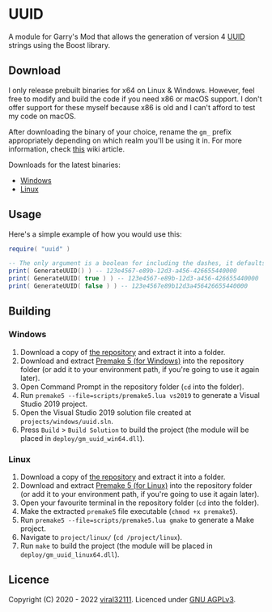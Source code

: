 # UUID

A module for Garry's Mod that allows the generation of version 4 [UUID](https://en.wikipedia.org/wiki/Universally_unique_identifier#Version_4_(random)) strings using the Boost library.

## Download

I only release prebuilt binaries for x64 on Linux & Windows. However, feel free to modify and build the code if you need x86 or macOS support. I don't offer support for these myself because x86 is old and I can't afford to test my code on macOS.

After downloading the binary of your choice, rename the `gm_` prefix appropriately depending on which realm you'll be using it in. For more information, check [this](https://wiki.facepunch.com/gmod/Creating_Binary_Modules#naminglocation) wiki article.

Downloads for the latest binaries:

* [Windows](https://github.com/viral32111/gm_uuid/releases/latest/download/gm_uuid_win64.dll)
* [Linux](https://github.com/viral32111/gm_uuid/releases/latest/download/gm_uuid_linux64.dll)

## Usage

Here's a simple example of how you would use this:

```lua
require( "uuid" )

-- The only argument is a boolean for including the dashes, it defaults to true.
print( GenerateUUID() ) -- 123e4567-e89b-12d3-a456-426655440000
print( GenerateUUID( true ) ) -- 123e4567-e89b-12d3-a456-426655440000
print( GenerateUUID( false ) ) -- 123e4567e89b12d3a456426655440000
```

## Building

### Windows

1. Download a copy of [the repository](https://github.com/viral32111/gm_uuid/archive/master.zip) and extract it into a folder.
2. Download and extract [Premake 5 (for Windows)](https://github.com/premake/premake-core/releases/download/v5.0.0-alpha15/premake-5.0.0-alpha15-windows.zip) into the repository folder (or add it to your environment path, if you're going to use it again later).
3. Open Command Prompt in the repository folder (`cd` into the folder).
4. Run `premake5 --file=scripts/premake5.lua vs2019` to generate a Visual Studio 2019 project.
5. Open the Visual Studio 2019 solution file created at `projects/windows/uuid.sln`.
6. Press `Build` > `Build Solution` to build the project (the module will be placed in `deploy/gm_uuid_win64.dll`).

### Linux

1. Download a copy of [the repository](https://github.com/viral32111/gm_uuid/archive/master.zip) and extract it into a folder.
2. Download and extract [Premake 5 (for Linux)](https://github.com/premake/premake-core/releases/download/v5.0.0-alpha15/premake-5.0.0-alpha15-linux.tar.gz) into the repository folder (or add it to your environment path, if you're going to use it again later).
3. Open your favourite terminal in the repository folder (`cd` into the folder).
4. Make the extracted `premake5` file executable (`chmod +x premake5`).
5. Run `premake5 --file=scripts/premake5.lua gmake` to generate a Make project.
6. Navigate to `project/linux/` (`cd /project/linux`).
7. Run `make` to build the project (the module will be placed in `deploy/gm_uuid_linux64.dll`).

## Licence

Copyright (C) 2020 - 2022 [viral32111](https://github.com/viral32111). Licenced under [GNU AGPLv3](https://www.gnu.org/licenses/agpl-3.0.html).
